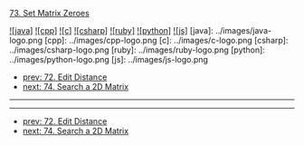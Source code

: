 [73. Set Matrix Zeroes](https://leetcode.com/problems/set-matrix-zeroes/)

[![java]](../java/073-set-matrix-zeroes.md)
[![cpp]](../cpp/073-set-matrix-zeroes.md)
[![c]](../c/073-set-matrix-zeroes.md)
[![csharp]](../csharp/073-set-matrix-zeroes.md)
[![ruby]](../ruby/073-set-matrix-zeroes.md)
[![python]](../python/073-set-matrix-zeroes.md)
[![js]](../js/073-set-matrix-zeroes.md)
[java]: ../images/java-logo.png
[cpp]: ../images/cpp-logo.png
[c]: ../images/c-logo.png
[csharp]: ../images/csharp-logo.png
[ruby]: ../images/ruby-logo.png
[python]: ../images/python-logo.png
[js]: ../images/js-logo.png

- [prev: 72. Edit Distance](072-edit-distance.md)
- [next: 74. Search a 2D Matrix](074-search-a-2d-matrix.md)

---


---

- [prev: 72. Edit Distance](072-edit-distance.md)
- [next: 74. Search a 2D Matrix](074-search-a-2d-matrix.md)
